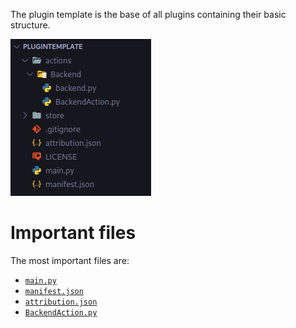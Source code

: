 The plugin template is the base of all plugins containing their basic structure.

![PluginTemplateFiles](../../assets/PluginTemplateFiles.png)

# Important files
The most important files are:

- [`main.py`](./plugin_template/main.md)
- [`manifest.json`](./plugin_template/manifest.md)
- [`attribution.json`](./plugin_template/attribution.md)
- [`BackendAction.py`](./plugin_template/BackendAction.md)